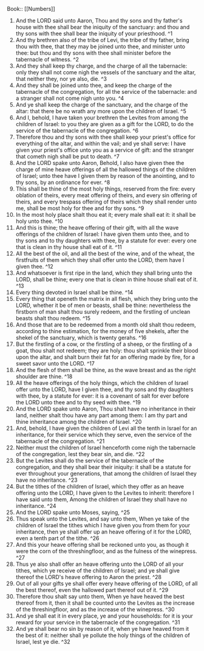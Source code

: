  Book:: [[Numbers]]
 1. And the LORD said unto Aaron, Thou and thy sons and thy father's house with thee shall bear the iniquity of the sanctuary: and thou and thy sons with thee shall bear the iniquity of your priesthood. ^1
 2. And thy brethren also of the tribe of Levi, the tribe of thy father, bring thou with thee, that they may be joined unto thee, and minister unto thee: but thou and thy sons with thee shall minister before the tabernacle of witness. ^2
 3. And they shall keep thy charge, and the charge of all the tabernacle: only they shall not come nigh the vessels of the sanctuary and the altar, that neither they, nor ye also, die. ^3
 4. And they shall be joined unto thee, and keep the charge of the tabernacle of the congregation, for all the service of the tabernacle: and a stranger shall not come nigh unto you. ^4
 5. And ye shall keep the charge of the sanctuary, and the charge of the altar: that there be no wrath any more upon the children of Israel. ^5
 6. And I, behold, I have taken your brethren the Levites from among the children of Israel: to you they are given as a gift for the LORD, to do the service of the tabernacle of the congregation. ^6
 7. Therefore thou and thy sons with thee shall keep your priest's office for everything of the altar, and within the vail; and ye shall serve: I have given your priest's office unto you as a service of gift: and the stranger that cometh nigh shall be put to death. ^7
 8. And the LORD spake unto Aaron, Behold, I also have given thee the charge of mine heave offerings of all the hallowed things of the children of Israel; unto thee have I given them by reason of the anointing, and to thy sons, by an ordinance for ever. ^8
 9. This shall be thine of the most holy things, reserved from the fire: every oblation of theirs, every meat offering of theirs, and every sin offering of theirs, and every trespass offering of theirs which they shall render unto me, shall be most holy for thee and for thy sons. ^9
 10. In the most holy place shalt thou eat it; every male shall eat it: it shall be holy unto thee. ^10
 11. And this is thine; the heave offering of their gift, with all the wave offerings of the children of Israel: I have given them unto thee, and to thy sons and to thy daughters with thee, by a statute for ever: every one that is clean in thy house shall eat of it. ^11
 12. All the best of the oil, and all the best of the wine, and of the wheat, the firstfruits of them which they shall offer unto the LORD, them have I given thee. ^12
 13. And whatsoever is first ripe in the land, which they shall bring unto the LORD, shall be thine; every one that is clean in thine house shall eat of it. ^13
 14. Every thing devoted in Israel shall be thine. ^14
 15. Every thing that openeth the matrix in all flesh, which they bring unto the LORD, whether it be of men or beasts, shall be thine: nevertheless the firstborn of man shalt thou surely redeem, and the firstling of unclean beasts shalt thou redeem. ^15
 16. And those that are to be redeemed from a month old shalt thou redeem, according to thine estimation, for the money of five shekels, after the shekel of the sanctuary, which is twenty gerahs. ^16
 17. But the firstling of a cow, or the firstling of a sheep, or the firstling of a goat, thou shalt not redeem; they are holy: thou shalt sprinkle their blood upon the altar, and shalt burn their fat for an offering made by fire, for a sweet savor unto the LORD. ^17
 18. And the flesh of them shall be thine, as the wave breast and as the right shoulder are thine. ^18
 19. All the heave offerings of the holy things, which the children of Israel offer unto the LORD, have I given thee, and thy sons and thy daughters with thee, by a statute for ever: it is a covenant of salt for ever before the LORD unto thee and to thy seed with thee. ^19
 20. And the LORD spake unto Aaron, Thou shalt have no inheritance in their land, neither shalt thou have any part among them: I am thy part and thine inheritance among the children of Israel. ^20
 21. And, behold, I have given the children of Levi all the tenth in Israel for an inheritance, for their service which they serve, even the service of the tabernacle of the congregation. ^21
 22. Neither must the children of Israel henceforth come nigh the tabernacle of the congregation, lest they bear sin, and die. ^22
 23. But the Levites shall do the service of the tabernacle of the congregation, and they shall bear their iniquity: it shall be a statute for ever throughout your generations, that among the children of Israel they have no inheritance. ^23
 24. But the tithes of the children of Israel, which they offer as an heave offering unto the LORD, I have given to the Levites to inherit: therefore I have said unto them, Among the children of Israel they shall have no inheritance. ^24
 25. And the LORD spake unto Moses, saying, ^25
 26. Thus speak unto the Levites, and say unto them, When ye take of the children of Israel the tithes which I have given you from them for your inheritance, then ye shall offer up an heave offering of it for the LORD, even a tenth part of the tithe. ^26
 27. And this your heave offering shall be reckoned unto you, as though it were the corn of the threshingfloor, and as the fulness of the winepress. ^27
 28. Thus ye also shall offer an heave offering unto the LORD of all your tithes, which ye receive of the children of Israel; and ye shall give thereof the LORD's heave offering to Aaron the priest. ^28
 29. Out of all your gifts ye shall offer every heave offering of the LORD, of all the best thereof, even the hallowed part thereof out of it. ^29
 30. Therefore thou shalt say unto them, When ye have heaved the best thereof from it, then it shall be counted unto the Levites as the increase of the threshingfloor, and as the increase of the winepress. ^30
 31. And ye shall eat it in every place, ye and your households: for it is your reward for your service in the tabernacle of the congregation. ^31
 32. And ye shall bear no sin by reason of it, when ye have heaved from it the best of it: neither shall ye pollute the holy things of the children of Israel, lest ye die. ^32
